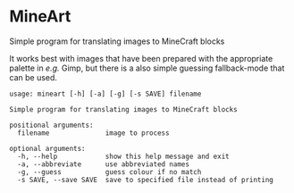 # MineArt
Simple program for translating images to MineCraft blocks

It works best with images that have been prepared with the appropriate
palette in _e.g._ Gimp, but there is a also simple guessing fallback-mode
that can be used.

```console
usage: mineart [-h] [-a] [-g] [-s SAVE] filename

Simple program for translating images to MineCraft blocks

positional arguments:
  filename              image to process

optional arguments:
  -h, --help            show this help message and exit
  -a, --abbreviate      use abbreviated names
  -g, --guess           guess colour if no match
  -s SAVE, --save SAVE  save to specified file instead of printing
```
